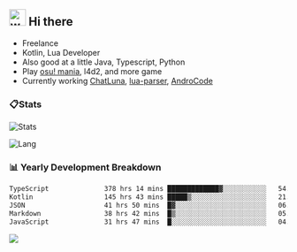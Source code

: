 ## <img alt="wave" src="https://raw.githubusercontent.com/MartinHeinz/MartinHeinz/master/wave.gif" width="30px"> Hi there

- Freelance
- Kotlin, Lua Developer
- Also good at a little Java, Typescript, Python
- Play [osu! mania](https://osu.ppy.sh/users/29808669), l4d2, and more game
- Currently working [ChatLuna](https://github.com/ChatLunaLab), [lua-parser](https://github.com/dingyi222666/lua-parser), [AndroCode](https://github.com/dingyi222666/AndroCode)

### 📋Stats

![Stats](https://github-readme-stats.vercel.app/api?username=dingyi222666&show_icons=true&icon_color=47A69E&title_color=47A69E&count_private=true)    

![Lang](https://github-readme-stats.vercel.app/api/top-langs/?username=dingyi222666&layout=compact&title_color=47A69E&hide=html,css,c,c%2B%2B)   

### 📊 Yearly Development Breakdown

<!--START_SECTION:waka-->

```txt
TypeScript              378 hrs 14 mins █████████████▓░░░░░░░░░░░   54.81 %
Kotlin                  145 hrs 43 mins █████▒░░░░░░░░░░░░░░░░░░░   21.12 %
JSON                    41 hrs 50 mins  █▓░░░░░░░░░░░░░░░░░░░░░░░   06.06 %
Markdown                38 hrs 42 mins  █▒░░░░░░░░░░░░░░░░░░░░░░░   05.61 %
JavaScript              31 hrs 47 mins  █░░░░░░░░░░░░░░░░░░░░░░░░   04.61 %
```

<!--END_SECTION:waka-->

![](https://komarev.com/ghpvc/?username=dingyi222666)
